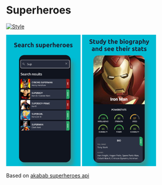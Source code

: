 # Superheroes

[![Style](https://img.shields.io/badge/style-carapacik_lints-40c4ff.svg)](https://github.com/Carapacik/carapacik_lints)

<img src="./.github/readme/1.png" width="40%" /> <img src="./.github/readme/2.png" width="40%" />

Based on [akabab superheroes api](https://github.com/akabab/superhero-api)
